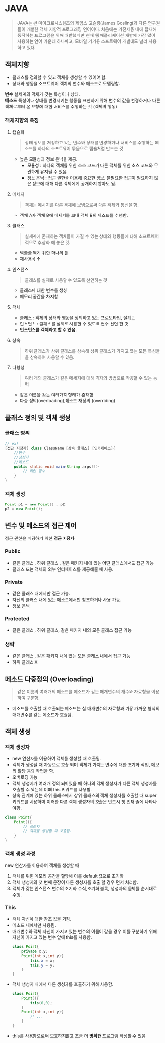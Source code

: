# JAVA
> JAVA는 썬 마이크로시스템즈의 제임스 고슬링(James Gosling)과 다른 연구원들이 개발한 객체 지향적 프로그래밍 언어이다. 처음에는 가전제품 내에 탑재해 동작하는 프로그램을 위해 개발했지만 현재 웹 애플리케이션 개발에 가장 많이 사용하는 언어 가운데 하나이고, 모바일 기기용 소프트웨어 개발에도 널리 사용하고 있다. 

## 객체지향
- 클래스를 정의할 수 있고 객체를 생성할 수 있어야 함.
- 상태와 행동을 소프트웨어 객체의 변수와 메소드로 모델링함.

<b>변수</b> 실세계의 객체가 갖는 특성이나 상태.  
<b>메소드</b> 특성이나 상태를 변경시키는 행동을 표현하기 위해 변수의 값을 변경하거나 다른 객체로부터 온 요청에 대한 서비스를 수행하는 것 (객체의 행동)

### 객체지향의 특징
1. 캡슐화
    > 상태 정보를 저장하고 있는 변수와 상태를 변경하거나 서비스를 수행하는 메소드를 하나의 소프트웨어 묶음으로 캡슐처럼 만드는 것
    - 높은 모듈성과 정보 은닉을 제공.
        - 모듈성 : 하나의 객체를 위한 소스 코드가 다른 객체를 위한 소스 코드와 무관하게 유지될 수 있음.
        - 정보 은닉 : 접근 권한을 이용해 중요한 정보, 불필요한 접근이 필요하지 않은 정보에 대해 다른 객체에게 공개하지 않아도 됨.

2. 메세지
    > 객체는 메시지를 다른 객체에 보냄으로써 다른 객체와 통신을 함.
    - 객체 A가 객체 B에 메세지를 보내 객체 B의 메소드를 수행함.
3. 클래스
    > 실세계에 존재하는 객체들이 가질 수 있는 상태와 행동들에 대해 소프트웨어적으로 추상화 해 놓은 것.
    - 벽돌을 찍기 위한 하나의 틀
    - 재사용성 ↑
4. 인스턴스
    > 클래스를 실제로 사용할 수 있도록 선언하는 것
    - 클래스에 대한 변수를 생성
    - 메모리 공간을 차지함
5. 객체
    - 클래스 : 객체의 상태와 행동을 정의하고 있는 프로토타입, 설계도
    - 인스턴스 : 클래스를 실제로 사용할 수 있도록 변수 선언 한 것
    - <b>인스턴스를 객체라고 할 수 있음.</b>
6. 상속
    > 하위 클래스가 상위 클래스를 상속해 상위 클래스가 가지고 있는 모든 특성들을 상속하여 사용할 수 있음.
7. 다형성
    > 여러 개의 클래스가 같은 메세지에 대해 각자의 방법으로 작용할 수 있는 능력
    - 같은 이름을 갖는 여러가지 형태가 존재함.
    - 다중 정의(overloading),메소드 재정의 (overriding)
## 클래스 정의 및 객체 생성
### 클래스 정의
```java
// ex)
[접근 지정자] class ClassName [상속 클래스] [인터페이스]{
    //변수
    //생성자
    //메소드
    public static void main(String args[]){
        // 메인 함수
    }
}
```
### 객체 생성
```java
Point p1 = new Point() , p2;
p2 = new Point();
```

## 변수 및 메소드의 접근 제어
접근 권한을 지정하기 위한 <b>접근 지정자</b>
### Public 
- 같은 클래스 , 하위 클래스 , 같은 패키지 내에 있는 어떤 클래스에서도 접근 가능
- 클래스 또는 객체의 외부 인터페이스를 제공해줄 때 사용.
### Private 
- 같은 클래스 내에서만 접근 가능.
- 자신의 클래스 내에 있는 메소드에서만 참조하거나 사용 가능. 
- 정보 은닉
### Protected
- 같은 클래스 , 하위 클래스, 같은 패키지 내의 모든 클래스 접근 가능.
### 생략
- 같은 클래스 , 같은 패키지 내에 있는 모든 클래스 내에서 접근 가능
- 하위 클래스 X

## 메소드 다중정의 (Overloading)
> 같은 이름의 여러개의 메소드를 메소드가 갖는 매개변수의 개수와 자료형을 이용하여 구분함.
- 메소드를 호출할 때 호출되는 메소드는 실 매개변수의 자료형과 가장 가까운 형식의 매개변수를 갖는 메소드가 호출됨.

## 객체 생성
### 객체 생성자
- new 연산자를 이용하여 객체를 생성할 때 호출됨.
- 객체가 생성될 때 자동으로 호출 되며 객체가 가지는 변수에 대한 초기화 작업, 메모리 할당 등의 작업을 함.
- 오버로딩 가능
- 객체 생성자가 여러개 정의 되어있을 때 하나의 객체 생성자가 다른 객체 생성자를 호출할 수 있는데 이때 this 키워드를 사용함.
- 상속 관계에 있는 하위 클래스에서 상위 클래스의 객체 생성자를 호출할 때 super 키워드를 사용하며 이러한 다른 객체 생성자의 호출은 반드시 첫 번째 줄에 나타나야함.
```java
class Point{
    Point(){
        // 생성자 
        // 객체를 생성할 때 호출됨.
    }
}
```
### 객체 생성 과정
new 연산자를 이용하여 객체를 생성할 때
1. 객체를 위한 메모리 공간을 할당해 이를 default 값으로 초기화
2. 객체 생성자의 첫 번째 문장이 다른 생성자를 호출 할 경우 먼저 처리함.
3. 객체가 갖는 인스턴스 변수의 초기화 수식,초기화 블록, 생성자의 몸체를 순서대로 수행.

### This
- 객체 자신에 대한 참조 값을 가짐.
- 메소드 내에서만 사용됨.
- 매개변수와 객체 자신이 가지고 있는 변수의 이름이 같을 경우 이를 구분하기 위해 자신이 가지고 있는 변수 앞에 this를 사용함.
    ```java
    class Point{
        private x,y;
        Point(int x,int y){
            this.x = x;
            this.y = y;
        }
    }
    ```
- 객체 생성자 내에서 다른 생성자를 호출하기 위해 사용함.
    ```java
    class Point{
        Point(){
            this(0,0);
        }
        Point(int x,int y){
            // ... 
        }
    }
    ```
- this를 사용함으로써 모호하지않고 조금 더 <b>명확한</b> 프로그램 작성할 수 있음